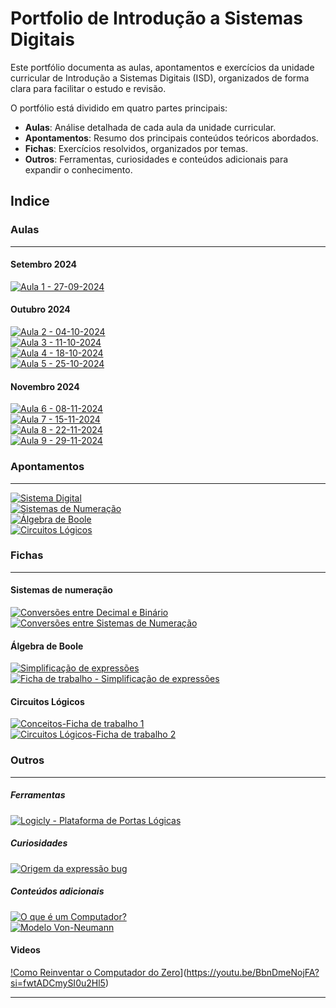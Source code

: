 # Portfolio de Introdução a Sistemas Digitais

Este portfólio documenta as aulas, apontamentos e exercícios da unidade curricular de Introdução a Sistemas Digitais (ISD), organizados de forma clara para facilitar o estudo e revisão.

O portfólio está dividido em quatro partes principais:

- **Aulas**: Análise detalhada de cada aula da unidade curricular.
- **Apontamentos**: Resumo dos principais conteúdos teóricos abordados.
- **Fichas**: Exercícios resolvidos, organizados por temas.
- **Outros**: Ferramentas, curiosidades e conteúdos adicionais para expandir o conhecimento.

## Indice

### Aulas

---

#### Setembro 2024

[![Aula 1 - 27-09-2024](https://img.shields.io/badge/Aula%201-27--09--2024-blue?style=for-the-badge)](aulas/27-09-2024.md)


#### Outubro 2024

[![Aula 2 - 04-10-2024](https://img.shields.io/badge/Aula%202-04--10--2024-blue?style=for-the-badge)](aulas/04-10-2024.md) <br>
[![Aula 3 - 11-10-2024](https://img.shields.io/badge/Aula%203-11--10--2024-blue?style=for-the-badge)](aulas/11-10-2024.md) <br>
[![Aula 4 - 18-10-2024](https://img.shields.io/badge/Aula%204-18--10--2024-blue?style=for-the-badge)](aulas/18-10-2024.md) <br>
[![Aula 5 - 25-10-2024](https://img.shields.io/badge/Aula%205-25--10--2024-blue?style=for-the-badge)](aulas/25-10-2024.md) <br>


#### Novembro 2024

[![Aula 6 - 08-11-2024](https://img.shields.io/badge/Aula%206-08--11--2024-blue?style=for-the-badge)](aulas/08-11-2024.md) <br>
[![Aula 7 - 15-11-2024](https://img.shields.io/badge/Aula%207-15--11--2024-blue?style=for-the-badge)](aulas/15-11-2024.md) <br>
[![Aula 8 - 22-11-2024](https://img.shields.io/badge/Aula%208-22--11--2024-blue?style=for-the-badge)](aulas/22-11-2024.md) <br>
[![Aula 9 - 29-11-2024](https://img.shields.io/badge/Aula%209-29--11--2024-blue?style=for-the-badge)](aulas/29-11-2024.md) <br>


### Apontamentos

---

[![Sistema Digital](https://img.shields.io/badge/Sistema%20Digital-28A745?style=for-the-badge)](apontamentos/sistema_digital.md) <br>
[![Sistemas de Numeração](https://img.shields.io/badge/Sistemas%20de%20Numeração-28A745?style=for-the-badge)](apontamentos/sistemas_de_numeracao.md) <br>
[![Álgebra de Boole](https://img.shields.io/badge/Álgebra%20de%20Boole-28A745?style=for-the-badge)](apontamentos/algebra_de_boole.md) <br>
[![Circuitos Lógicos](https://img.shields.io/badge/Circuitos%20Lógicos-28A745?style=for-the-badge)](apontamentos/circuitos_logicos.md) <br>

### Fichas

---

#### Sistemas de numeração

[![Conversões entre Decimal e Binário](https://img.shields.io/badge/Conversões-Decimal--Binário-orange?style=for-the-badge)](fichas/sistemas_numeracao/conversoes_binario_decimal.md) <br>
[![Conversões entre Sistemas de Numeração](https://img.shields.io/badge/Conversões-Principais%20Sistemas%20de%20Numeração-orange?style=for-the-badge)](fichas/sistemas_numeracao/conversoes.md)


#### Álgebra de Boole

[![Simplificação de expressões](https://img.shields.io/badge/Simplificações-Execícios-orange?style=for-the-badge)](fichas/algebra_de_boole/exercicios.md) <br>
[![Ficha de trabalho - Simplificação de expressões](https://img.shields.io/badge/Simplificações-Ficha%20de%20Trabalho-orange?style=for-the-badge)](fichas/algebra_de_boole/ficha%20de%20trabalho.md)

#### Circuitos Lógicos

[![Conceitos-Ficha de trabalho 1](https://img.shields.io/badge/Conceitos-Ficha%20de%20trabalho%201-orange?style=for-the-badge)](fichas/circuitos_logicos/ficha%20de%20trabalho%201.md) <br>
[![Circuitos Lógicos-Ficha de trabalho 2](https://img.shields.io/badge/Circuitos%20Lógicos-Ficha%20de%20trabalho%202-orange?style=for-the-badge)](fichas/circuitos_logicos/ficha%20de%20trabalho%202.md) <br>

### Outros

---
##### Ferramentas

[![Logicly - Plataforma de Portas Lógicas](https://img.shields.io/badge/Logicly%20-%20Ferramenta%20de%20Portas%20Lógicas-purple?style=for-the-badge)](https://logic.ly/demo/)

##### Curiosidades

[![Origem da expressão bug](https://img.shields.io/badge/Origem%20da%20expressão%20"Bug"-purple?style=for-the-badge)](outros/origem_da_palavra_bug.md)

##### Conteúdos adicionais

[![O que é um Computador?](https://img.shields.io/badge/O%20que%20é%20um%20Computador-purple?style=for-the-badge)](outros/computador.md) <br>
[![Modelo Von-Neumann](https://img.shields.io/badge/Modelo%20Von--Neumann-purple?style=for-the-badge)](outros/modelo_Von-Neumann.md)

#### Videos 

[!Como Reinventar o Computador do Zero](https://img.shields.io/badge/youtube-Como%20Reinventar%20o%20Computador%20do%20Zero-red?style=for-the-badge)](https://youtu.be/BbnDmeNojFA?si=fwtADCmySI0u2Hl5)

---
